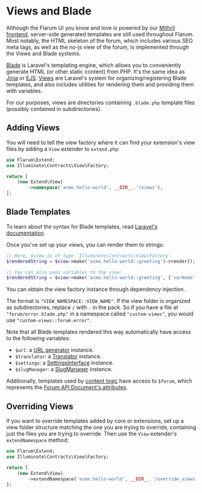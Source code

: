 # Views and Blade

Although the Flarum UI you know and love is powered by our [Mithril frontend](frontend),
server-side generated templates are still used throughout Flarum. Most notably, the HTML skeleton of the forum, which includes various SEO meta tags, as well as the no-js view of the forum, is implemented through the Views and Blade systems.

[Blade](https://laravel.com/docs/8.x/blade) is Laravel's templating engine, which allows you to conveniently generate HTML (or other static content) from PHP.
It's the same idea as [Jinja](https://jinja.palletsprojects.com/en/3.0.x/) or [EJS](https://ejs.co/).
[Views](https://laravel.com/docs/8.x/views) are Laravel's system for organizing/registering Blade templates, and also includes utilities for rendering them and providing them with variables.

For our purposes, views are directories containing `.blade.php` template files (possibly contained in subdirectories).

## Adding Views

You will need to tell the view factory where it can find your extension's view files by adding a `View` extender to `extend.php`:

```php
use Flarum\Extend;
use Illuminate\Contracts\View\Factory;

return [
    (new Extend\View)
        ->namespace('acme.hello-world', __DIR__.'/views'),
];
```


## Blade Templates

To learn about the syntax for Blade templates, read [Laravel's documentation](https://laravel.com/docs/8.x/blade).

Once you've set up your views, you can render them to strings:

```php
// Here, $view is of type `Illuminate\Contracts\View\Factory`
$renderedString = $view->make('acme.hello-world::greeting')->render();

// You can also pass variables to the view:
$renderedString = $view->make('acme.hello-world::greeting', ['varName' => true])->render();
```

You can obtain the view factory instance through dependency injection.

The format is `"VIEW_NAMESPACE::VIEW_NAME"`. If the view folder is organized as subdirectories, replace `/` with `.` in the pack.
So if you have a file at `"forum/error.blade.php"` in a namespace called `"custom-views"`, you would use `"custom-views::forum.error"`.

Note that all Blade templates rendered this way automatically have access to the following variables:

- `$url`: a [URL generator](routes#generating-urls) instance.
- `$translator`: a [Translator](i18n#server-side-translation) instance.
- `$settings`: a [SettingsInterface](settings) instance.
- `$slugManager`: a [SlugManager](slugging) instance.

Additionally, templates used by [content logic](routes#content) have access to `$forum`, which represents the [Forum API Document's attributes](https://github.com/flarum/core/tree/master/src/Api/Serializer/ForumSerializer.php#L19-L19).

## Overriding Views

If you want to override templates added by core or extensions, set up a view folder structure matching the one you are trying to override, containing just the files you are trying to override. Then use the `View` extender's `extendNamespace` method:

```php
use Flarum\Extend;
use Illuminate\Contracts\View\Factory;

return [
    (new Extend\View)
        ->extendNamespace('acme.hello-world', __DIR__.'/override_views');
];
```
